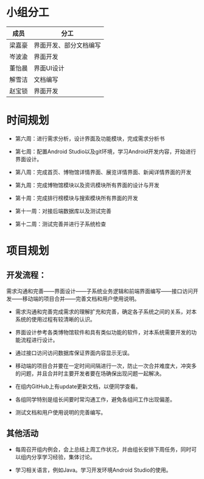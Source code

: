 # 小组分工

| 成员   | 分工                   |
| ------ | ---------------------- |
| 梁嘉豪 | 界面开发、部分文档编写 |
| 岑波渝 | 界面开发               |
| 董怡晨 | 界面UI设计             |
| 解雪洁 | 文档编写               |
| 赵宝锁 | 界面开发               |



# 时间规划

- 第六周：进行需求分析，设计界面及功能模块，完成需求分析书

- 第七周：配置Android Studio以及git环境，学习Android开发内容，开始进行界面设计。
- 第八周：完成首页、博物馆详情界面、展览详情界面、新闻详情界面的开发
- 第九周：完成博物馆模块以及资讯模块所有界面的设计与开发
- 第十周：完成排行榜模块与搜索模块所有界面的开发
- 第十一周：对接后端数据库以及测试完善
- 第十二周：测试完善并进行子系统检查

# 项目规划

## 开发流程：

需求沟通和完善——界面设计——子系统业务逻辑和前端界面编写——接口访问开发——移动端的项目合并——完善文档和用户使用说明。

- 需求沟通和完善完成需求的理解扩充和完善，确定各子系统之间的关系，对本系统的使用过程有较清晰的认识。

- 界面设计参考各类博物馆软件和具有类似功能的软件，对本系统需要开发的功能流程进行设计。

- 通过接口访问访问数据库保证界面内容显示无误。

- 移动端的项目合并要在一定时间间隔进行一次，防止一次合并难度大，冲突多的问题，并且合并时主要开发者要在场确保出现问题一起解决。
- 在组内GitHub上有update更新文档，以便同学查看。

- 各组同学特别是组长间要时常沟通工作，避免各组间工作出现偏差。

- 测试文档和用户使用说明的完善编写。

## 其他活动

- 每周召开组内例会，会上总结上周工作状况，并由组长安排下周任务，同时可以组内分享学习经验，集体讨论。

- 学习相关语言，例如Java。学习开发环境Android Studio的使用。
